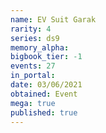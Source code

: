 ```yaml
---
name: EV Suit Garak
rarity: 4
series: ds9
memory_alpha:
bigbook_tier: -1
events: 27
in_portal:
date: 03/06/2021
obtained: Event
mega: true
published: true
---
```



